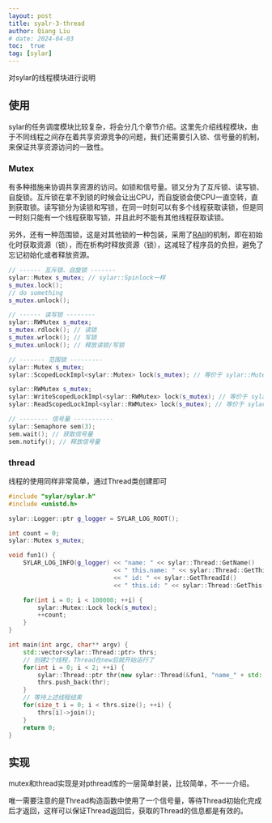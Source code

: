 ```yaml
---
layout: post
title: syalr-3-thread
author: Qiang Liu
# date: 2024-04-03
toc:  true
tag: [sylar]
---
```

对sylar的线程模块进行说明



## 使用

sylar的任务调度模块比较复杂，将会分几个章节介绍。这里先介绍线程模块，由于不同线程之间存在着共享资源竞争的问题，我们还需要引入锁、信号量的机制，来保证共享资源访问的一致性。

### Mutex

有多种措施来协调共享资源的访问。如锁和信号量。锁又分为了互斥锁、读写锁、自旋锁。互斥锁在拿不到锁的时候会让出CPU，而自旋锁会使CPU一直空转，直到获取锁。读写锁分为读锁和写锁，在同一时刻可以有多个线程获取读锁，但是同一时刻只能有一个线程获取写锁，并且此时不能有其他线程获取读锁。

另外，还有一种范围锁，这是对其他锁的一种包装，采用了[RAII](https://zh.cppreference.com/w/cpp/language/raii)的机制，即在初始化时获取资源（锁），而在析构时释放资源（锁），这减轻了程序员的负担，避免了忘记初始化或者释放资源。

```c++
// ------ 互斥锁、自旋锁 -------
sylar::Mutex s_mutex; // sylar::Spinlock一样
s_mutex.lock();
// do something
s_mutex.unlock();

// ------ 读写锁 --------
sylar::RWMutex s_mutex;
s_mutex.rdlock(); // 读锁
s_mutex.wrlock(); // 写锁
s_mutex.unlock(); // 释放读锁/写锁

// ------- 范围锁 ---------
sylar::Mutex s_mutex;
sylar::ScopedLockImpl<sylar::Mutex> lock(s_mutex); // 等价于 sylar::Mutex::Lock lock(s_mutex);

sylar::RWMutex s_mutex;
sylar::WriteScopedLockImpl<sylar::RWMutex> lock(s_mutex); // 等价于 sylar::RWMutex::WriteLock lock(s_mutex);
sylar::ReadScopedLockImpl<sylar::RWMutex> lock(s_mutex); // 等价于 sylar::RWMutex::ReadLock lock(s_mutex);

// -------- 信号量 -----------
sylar::Semaphore sem(3);
sem.wait(); // 获取信号量
sem.notify(); // 释放信号量

```



### thread

线程的使用同样非常简单，通过Thread类创建即可

```c++
#include "sylar/sylar.h"
#include <unistd.h>

sylar::Logger::ptr g_logger = SYLAR_LOG_ROOT();

int count = 0;
sylar::Mutex s_mutex;

void fun1() {
    SYLAR_LOG_INFO(g_logger) << "name: " << sylar::Thread::GetName()
                             << " this.name: " << sylar::Thread::GetThis()->getName()
                             << " id: " << sylar::GetThreadId()
                             << " this.id: " << sylar::Thread::GetThis()->getId();

    for(int i = 0; i < 100000; ++i) {
        sylar::Mutex::Lock lock(s_mutex);
        ++count; 
    }
}

int main(int argc, char** argv) {
    std::vector<sylar::Thread::ptr> thrs;
    // 创建2个线程，Thread在new后就开始运行了
    for(int i = 0; i < 2; ++i) {
        sylar::Thread::ptr thr(new sylar::Thread(&fun1, "name_" + std::to_string(i * 2)));
        thrs.push_back(thr);
    }
    // 等待上述线程结束
    for(size_t i = 0; i < thrs.size(); ++i) {
        thrs[i]->join();
    }
    return 0;
}

```



## 实现

mutex和thread实现是对pthread库的一层简单封装，比较简单，不一一介绍。

唯一需要注意的是Thread构造函数中使用了一个信号量，等待Thread初始化完成后才返回，这样可以保证Thread返回后，获取的Thread的信息都是有效的。

